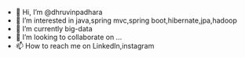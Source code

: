 - 👋 Hi, I’m @dhruvinpadhara
- 👀 I’m interested in java,spring mvc,spring boot,hibernate,jpa,hadoop
- 🌱 I’m currently big-data
- 💞️ I’m looking to collaborate on ...
- 📫 How to reach me on LinkedIn,instagram

<!---
dhruvinpadhara/dhruvinpadhara is a ✨ special ✨ repository because its `README.md` (this file) appears on your GitHub profile.
You can click the Preview link to take a look at your changes.
--->
